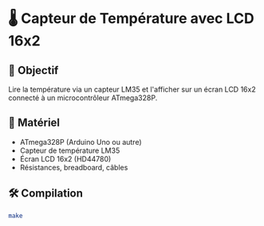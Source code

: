 <!-- Fichier : README.md -->

# 🌡️ Capteur de Température avec LCD 16x2

## 🎯 Objectif
Lire la température via un capteur LM35 et l'afficher sur un écran LCD 16x2 connecté à un microcontrôleur ATmega328P.

## 🧰 Matériel
- ATmega328P (Arduino Uno ou autre)
- Capteur de température LM35
- Écran LCD 16x2 (HD44780)
- Résistances, breadboard, câbles

## 🛠️ Compilation
```bash
make
